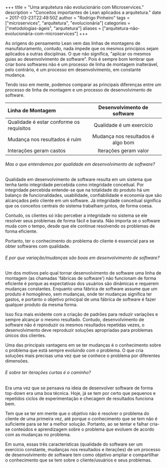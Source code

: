 +++
title = "Uma arquitetura não evolucionário com Microservices."
description = "Conceitos importantes de Lean aplicados a arquitetura."
date = 2017-03-23T22:49:50Z
author = "Rodrigo Pinheiro"
tags = ["microservices", "arquitetura", "evolucionária"]
categories = ["metodologias-ágeis", "arquitetura"]
aliases = ["arquitetura-não-evolucionária-com-microservices"]
+++

As origens do pensamento Lean vem das linhas de montagens de manufaturamento,
contudo, nada impede que os mesmos princípios sejam aplicados a outras
disciplinas. O que não significa, "aplicar os mesmos guias ao desenvolvimento
de software". Pois é sempre bom lembrar que criar bons softwares não é um
processo de linha de montagem inalterável, pelo contrário, é um processo em
desenvolvimento, em constante mudança.

Tendo isso em mente, podemos comparar as principais diferenças entre um processo
de linha de montagem e um processo de desenvolvimento de software.

| Linha de Montagem                        |    Desenvolvimento de software    |
| :--------------------------------------- | :-------------------------------: |
| Qualidade é estar conforme os requisitos |     Qualidade é um exercício      |
| Mudança nos resultados é ruim            | Mudança nos resultados é algo bom |
| Interações geram castos                  |       Iterações geram valor       |


###### Mas o que entendemos por qualidade em desenvolvimento de software?

Qualidade em desenvolvimento de software resulta em um sistema que tenha tanto
integridade percebida como integridade conceitual. Por integridade percebida
entende-se que na totalidade do produto há um balanço de funcionalidades,
usabilidade, confiabilidade e economia que são alcançados pelo cliente em um
software. Já integridade conceitual significa que os conceitos centrais do
sistema trabalham juntos, de forma coesa.

Contudo, os clientes só irão perceber a integridade no sistema se ele resolver
seus problemas de forma fácil e barata. Não importa se o software muda com o
tempo, desde que ele continue resolvendo os problemas de forma eficiente.

Portanto, ter o conhecimento do problema do cliente é essencial para se obter
softwares com qualidade.

###### E por que variação/mudanças são boas em desenvolvimento de software?

Um dos motivos pelo qual tornar desenvolvimento de software uma linha de
montagem (as chamadas 'fábricas de software') não funcionam de forma eficiente é
porque as expectativas dos usuários são dinâmicas e requerem mudanças constantes.
Enquanto uma fábrica de software assume que um produto é homogêneo, sem mudanças,
onde ter mudanças significa ter gastos, e portanto o objetivo principal de uma
fábrica de software é fazer qualquer produto da mesma forma.

Isso fica mais evidente com a criação de padrões para reduzir variações e sempre
alcançar o mesmo resultado. Contudo, desenvolvimento de software não é reproduzir
os mesmos resultados repetidas vezes, o desenvolvimento deve reproduzir soluções
apropriadas para problemas únicos dos clientes.

Uma das principais vantagens em se ter mudanças é o conhecimento sobre o problema
que está sempre evoluindo com o problema. O que cria soluções mais precisas uma
vez que se conhece o problema por diferentes dimensões.

###### E sobre ter iterações curtas é o caminho?

Era uma vez que se pensava na ideia de desenvolver software de forma top-down
era uma boa técnica. Hoje, já se tem por certo que pequenos e repetidos ciclos
de experimentação e checagem de resultados funciona bem.

Tem que se ter em mente que o objetivo não é resolver o problema do cliente de
uma primeira vez, até porque o conhecimento que se tem não é suficiente para se
ter a melhor solução. Portanto, ao se tentar e falhar cria-se conteúdos e
aprendizagem sobre o problema que evoluem de acordo com as mudanças no problema.

Em suma, essas três características (qualidade do software ser um exercício
constante, mudanças nos resultados e iterações) de um processo de
desenvolvimento de software tem como objetivo ampliar e compartilhar o
conhecimento que se tem sobre o cliente/usuários e seus problemas.
